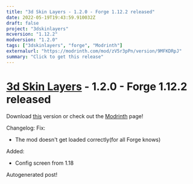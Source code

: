 ```yaml
---
title: "3d Skin Layers - 1.2.0 - Forge 1.12.2 released"
date: 2022-05-19T19:43:59.910032Z
draft: false
project: "3dskinlayers"
mcversion: "1.12.2"
modversion: "1.2.0"
tags: ["3dskinlayers", "forge", "Modrinth"]
externalurl: "https://modrinth.com/mod/zV5r3pPn/version/9MFKDRpJ"
summary: "Click to get this release"
---
```

# [3d Skin Layers](/project/3dskinlayers) - 1.2.0 - Forge 1.12.2 released
Download [this](https://modrinth.com/mod/zV5r3pPn/version/9MFKDRpJ) version or check out the [Modrinth](https://modrinth.com/mod/zV5r3pPn) page!

Changelog: Fix:
- The mod doesn't get loaded correctly(for all Forge knows)

Added:
- Config screen from 1.18


Autogenerated post!
